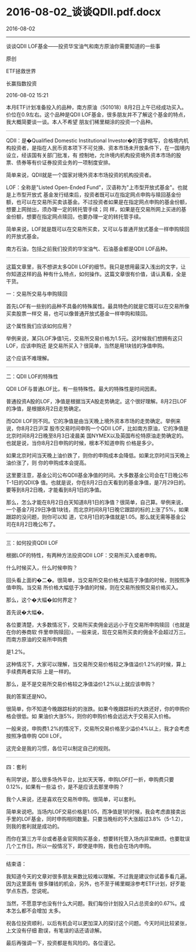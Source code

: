 # 2016-08-02_谈谈QDII.pdf.docx

2016-08-02

----

谈谈QDII LOF基⾦——投资华宝油⽓和南⽅原油你需要知道的⼀些事

原创

ETF拯救世界

⻓赢指数投资

2016\-08\-02 15:21

本⽉ETF计划准备投⼊的品种，南⽅原油（501018）8⽉2⽇上午已经成功买⼊。价位在0\.9左右。这个品种是QDII LOF基⾦，很多朋友并不了解这个基⾦的特点，我⼤概简要谈⼀谈。本⼈不希望 朋友们稀⾥糊涂的投资⼀个品种。

![](data:image/png;base64,iVBORw0KGgoAAAANSUhEUgAACNQAAAAMCAIAAAAvEuVIAAAACXBIWXMAAA7EAAAOxAGVKw4bAAAA4ElEQVR4nO3cMaqEQBBF0V+gRiai9E5MRNynmQtwd8bSMzCzgxGa/pwTVfjyCxU55z8AAAAAAAB4QohPAAAAAAAAPCWO4/hc0zQVXQIAAAAAAEDd+r6Pfd9LzwAAAAAAAKB6KaV5nsUnAAAAAAAAfpVSWpYl5/yNT8MwbNtWehUAAAAAAABVapomIr7xaRzHdV3bti29CgAAAAAAgLrFeZ7KEwAAAAAAAI+I67q6ris9AwAAAAAAgFrlnO/7fh/xeb1Xeg8AAAAAAAD/hPgEAAAAAADAY8QnAAAAAAAAHvMC9a8t1tjTLYcAAAAASUVORK5CYII=)

QDII：是�Qualified Domestic Institutional Investor�的⾸字缩写，合格境内机构投资者，是指在⼈⺠币资本项下不可兑换、资本市场未开放条件下，在⼀国境内设⽴，经该国有关部⻔批准，有 控制地，允许境内机构投资境外资本市场的股票、债券等有价证券投资业务的⼀项制度安排。

简单来说，QDII就是⼀个国家对境外资本市场投资的机构投资者。

LOF：全称是"Listed Open\-Ended Fund"，汉语称为"上市型开放式基⾦"。也就是上市型开放式 基⾦发⾏结束后，投资者既可以在指定⽹点申购与赎回基⾦份额，也可以在交易所买卖该基⾦。不过投资者如果是在指定⽹点申购的基⾦份额，想要上⽹抛出，须办理⼀定的转托管⼿续；同 样，如果是在交易所⽹上买进的基⾦份额，想要在指定⽹点赎回，也要办理⼀定的转托管⼿续。

简单来说，LOF就是既可以在交易所买卖，⼜可以与普通开放式基⾦⼀样申购赎回的开放式基⾦。

南⽅⽯油，包括之前我们投资的华宝油⽓、⽯油基⾦都是QDII LOF品种。

![](data:image/png;base64,iVBORw0KGgoAAAANSUhEUgAACNQAAAAICAIAAAC0g6deAAAACXBIWXMAAA7EAAAOxAGVKw4bAAAApklEQVR4nO3ZIQ7DMBREwZoHGDs4JMQkl/WRchDfItKPqlYtryJZqWbQwuUvRcQDAAAAAAAArpB67681TdPYKwAAAAAAANxaRKTW2ugbAAAAAAAA/INaq/gEAAAAAADABbZtm+f5G59yzmMPAQAAAAAAcFPrupZSjuN4x6da67Iso18BAAAAAABwb8/4pDwBAAAAAABwibTvu/IEAAAAAADAzyLis08fnB72BgfbSgAAAABJRU5ErkJggg==)

这篇⽂章⾥，我不想讲太多QDII LOF的细节。我只是想⽤最深⼊浅出的⽂字，让你知道这样的品 种有什么特点，如何操作。这篇⽂章很有价值，请认真看，全是⼲货。

⼀：交易所交易与申购赎回

⾸先LOF有⼀些别的品种不具备的特殊属性。最具特⾊的就是它既可以在交易所像买卖股票⼀样交 易，也可以像普通开放式基⾦⼀样申购和赎回。

这个属性我们应该如何应⽤？

举例来说，某只LOF净值1元，交易所交易价格为1\.5元。这时候我们想拥有这只LOF，应该申购还 是交易所买⼊？很简单，当然是⽤1块钱的净值申购。

这个应该不难理解。

![](data:image/png;base64,iVBORw0KGgoAAAANSUhEUgAACNQAAAAICAIAAAC0g6deAAAACXBIWXMAAA7EAAAOxAGVKw4bAAAAjklEQVR4nO3ZwQlDIRQAwdjLQxAvtmsxViZiCKSDCJLPTAV737T3fgEAAAAAAMAJqfd+uwEAAAAAAIAniAjzCQAAAAAAgANKKTln8wkAAAAAAIBflVJqrXPO73yKiNba7SoAAAAAAAD+22c+OU8AAAAAAAAckcYYzhMAAAAAAABHpLXW7QYAAAAAAAAe4g1odBj5/eo8zAAAAABJRU5ErkJggg==)

⼆：QDII LOF的特殊性

QDII LOF与普通LOF⽐，有⼀些特殊性。最⼤的特殊性是时间因素。

普通投资A股的LOF，净值是根据当天A股⾛势确定。这个很好理解。8⽉2⽇LOF的净值，是根据8⽉2⽇⾛势确定。

⽽QDII LOF则不同。它的净值是由当天晚上境外资本市场的⾛势确定。举例来说，你8⽉2⽇沪深 股市交易时间申购⼀个QDII LOF，⽐如南⽅原油，它的净值是北京时间8⽉2⽇晚⾄8⽉3⽇凌晨美 国NYMEX以及英国布伦特原油⾛势确定的。也就是说，当你8⽉2⽇申购的时候，根本不知道申购 价格是多少。

如果北京时间当天晚上油价跌了，则你的申购成本会降低。如果北京时间当天晚上油价涨了，则 你的申购成本会提⾼。

这⾥要注意，基⾦公司公布QDII基⾦净值的时间。⼤多数基⾦公司会在T⽇晚公布T\-1⽇的QDII净 值。也就是说，你在8⽉2⽇⽩天看到的基⾦净值，是7⽉29⽇的。要等到8⽉2⽇晚，才能看到8⽉1⽇的净值。

那么，怎么才能在8⽉2⽇⽩天知道8⽉1⽇的净值？很简单，⾃⼰算。举例来说，⼀个基⾦7⽉29⽇净值1块钱，⽽北京时间8⽉1⽇晚它跟踪的标的上涨了5%，如果跟踪的没问题，则你可以知 道，它8⽉1⽇的净值就是1\.05。那么就⽆需等基⾦公司在8⽉2⽇晚公布了。

![](data:image/png;base64,iVBORw0KGgoAAAANSUhEUgAACNQAAAAMCAIAAAAvEuVIAAAACXBIWXMAAA7EAAAOxAGVKw4bAAAAz0lEQVR4nO3ZMQqDQBRF0fwliIWFjdUsQATX6qqs3YswITEkfRwYBs6pXvn6GznnBwAAAAAAAJQQ4hMAAAAAAAClxHEc1+q6ru4VAAAAAAAAWhfbttX+AAAAAAAAQPMiYp5n8QkAAAAAAIC7ImJd12EYfvFpHMe6nwAAAAAAAGhUSqnv+/M8P/FpWZZpmmq/AgAAAAAAoG2v+KQ8AQAAAAAAUETs+648AQAAAAAA8Lf8du34LgAAAAAAALhJfAIAAAAAAKAY8QkAAAAAAIBintu/KuhbyKhLAAAAAElFTkSuQmCC)

三：如何投资QDII LOF

根据LOF的特性，有两种⽅法投资QDII LOF：交易所买⼊或者申购。

什么时候买⼊，什么时候申购？

回头看上⾯的�⼆�。很简单，当交易所交易价格⼤幅⾼于净值的时候，则按照净值申购。当交易 所价格⼤幅低于净值的时候，则在交易所按照交易价格买⼊。

那么，这个�⼤幅�如何界定？

⾸先说�⼤幅�。

各位要清楚，⼤多数情况下，交易所买卖佣⾦远远⼩于在交易所申购赎回（也就是在你的券商软 件⾥申购赎回）。⼀般来说，现在交易所买卖的佣⾦不会超过万三。⽽南⽅原油的交易所申购费

是1\.2%。

这种情况下，⼤家可以理解，当交易所交易价格较之净值溢价1\.2%的时候，算上⼿续费两者实际 上是⼀样的。

那么，是不是交易所交易价格较之净值溢价1\.2%以上就应该申购？

我的答案还是NO。

很简单，你不知道今晚跟踪标的的涨跌。如果今晚跟踪标的⼤跌还好，你的申购价格会很低。如 果油价⼤涨5%，则你的申购价格会远远⼤于交易买⼊价格。

⼀般来说，申购费1\.2%的情况下，交易所交易价格⾄少溢价4%以上，我才会考虑按照净值申购 QDII LOF。

这完全是我的习惯，各位可以制定⾃⼰的规则。

![](data:image/png;base64,iVBORw0KGgoAAAANSUhEUgAACNQAAAAMCAIAAAAvEuVIAAAACXBIWXMAAA7EAAAOxAGVKw4bAAAA40lEQVR4nO3ZsY2EMBRF0TWyEI4gIKISSKBOIqqgI9oAz6xmO1gki9E50f/Zy2/IOf8AAAAAAADAHYL4BAAAAAAAwF3Cvu+faxiGslMAAAAAAAB4tKqqwrqupWcAAAAAAADweCmlaZrEJwAAAAAAAP4rpTTPc9M0f/EpxjiOY+lVAAAAAAAAPFLf9zHG67p+41Nd18uytG1behUAAAAAAADPFrZtU54AAAAAAAC4RTiOo+u60jMAAAAAAAB4qpzzeZ6fO7yfsmsAAAAAAAD4GuITAAAAAAAAtxGfAAAAAAAAuM0LLfAq2U6litkAAAAASUVORK5CYII=)

四：套利

有同学说，那么很多场外平台，⽐如天天等，申购LOF打⼀折，申购费只要0\.12%，如果有⼀些溢 价，是不是应该去那⾥申购？

我个⼈来说，还是喜欢在交易所申购。很简单，可以套利。

简单来说吧。当场内LOF交易价格是1\.05，⽽净值是1的时候，我会考虑直接卖出⼿⾥的LOF基⾦，同时申购相同数量。只要当晚标的不⼤涨超过3\.8%（5\-1\.2），则我的套利就是成功的。

⽽你在第三⽅平台或者基⾦官⽹购买基⾦，想要转托管⼊场内⾮常麻烦。也要耽误⼏个⼯作⽇。所以⼀般情况下，即使是申购，我也会在场内申购。

![](data:image/png;base64,iVBORw0KGgoAAAANSUhEUgAACNQAAAAICAIAAAC0g6deAAAACXBIWXMAAA7EAAAOxAGVKw4bAAAAn0lEQVR4nO3cMQrDMAxA0eoqwRhMFhufNkfJ2Ty4BErpXA8h8N4kbdo/KI7jeAEAAAAAAMCylFKITwAAAAAAAKwrpeScxScAAAAAAABWlVL2fR9jfOJTSqnWevdVAAAAAAAAPNsVn7Zta61FxN3HAAAAAAAA8GxxnmfvXXkCAAAAAABgXVyv95QnAAAAAAAA/jXn/M7xuwAAAAAAAMCKN2jBG/MSKPvUAAAAAElFTkSuQmCC)

结束语：

我知道今天的⽂章对很多朋友来数⽐较难以理解。不过我是建议你试着多看⼏遍。因为这⾥⾯有 很多赚钱的机会，另外，也不⾄于稀⾥糊涂参考ETF计划，好⽍能学点东⻄，您说呢。

当然，不愿意学也没有什么⼤问题。我们每份计划投⼊只占总资⾦的0\.67%。成本怎么都不会增加 太多。

祝各位投资顺利，以后有机会可以更加深⼊的探讨这个问题。今天时间⽐较紧张，上⽂没有仔细 勘误，有笔误的话还请谅解。

最后再强调⼀下，投资都是有⻛险的。各位谨记。

